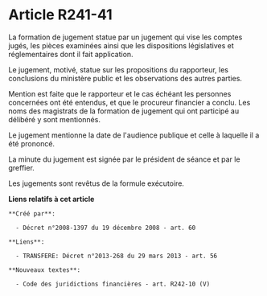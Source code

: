 # Article R241-41

La formation de jugement statue par un jugement qui vise les comptes jugés, les pièces examinées ainsi que les dispositions
législatives et réglementaires dont il fait application. 

Le jugement, motivé, statue sur les propositions du rapporteur, les conclusions du ministère public et les observations des
autres parties. 

Mention est faite que le rapporteur et le cas échéant les personnes concernées ont été entendus, et que le procureur
financier a conclu. Les noms des magistrats de la formation de jugement qui ont participé au délibéré y sont mentionnés. 

Le jugement mentionne la date de l'audience publique et celle à laquelle il a été prononcé. 

La minute du jugement est signée par le président de séance et par le greffier. 

Les jugements sont revêtus de la formule exécutoire.

**Liens relatifs à cet article**

	**Créé par**:

	  - Décret n°2008-1397 du 19 décembre 2008 - art. 60

	**Liens**:

	  - TRANSFERE: Décret n°2013-268 du 29 mars 2013 - art. 56

	**Nouveaux textes**:

	  - Code des juridictions financières - art. R242-10 (V)
